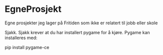 # EgneProsjekt
Egne prosjekter jeg lager på Fritiden som ikke er relatert til jobb eller skole


Sjakk.
Sjakk krever at du har installert pygame for å kjøre.
Pygame kan installeres med:


pip install pygame-ce

